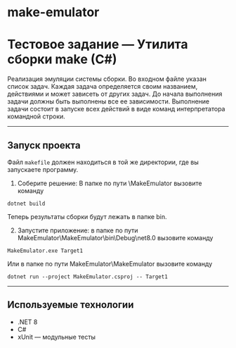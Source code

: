 # make-emulator
# Тестовое задание — Утилита сборки make (C#)

Реализация эмуляции системы сборки. Во входном файле указан список задач. Каждая задача определяется своим названием, действиями и может зависеть от других задач. До начала выполнения задачи должны быть выполнены все ее зависимости. Выполнение задачи состоит в запуске всех действий в виде команд интерпретатора командной строки.

---
## Запуск проекта

Файл `makefile` должен находиться в той же директории, где вы запускаете программу.

1. Соберите решение: В папке по пути \MakeEmulator вызовите команду 
```
dotnet build
```
   Теперь результаты сборки будут лежать в папке bin.
   
2. Запустите приложение: в папке по пути MakeEmulator\MakeEmulator\bin\Debug\net8.0 вызовите команду 
```
MakeEmulator.exe Target1
```

Или в папке по пути MakeEmulator\MakeEmulator вызовите команду 
```
dotnet run --project MakeEmulator.csproj -- Target1
```

---
## Используемые технологии

- .NET 8
- C#
- xUnit — модульные тесты
